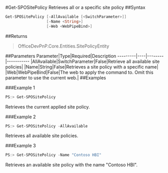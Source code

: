 #Get-SPOSitePolicy
Retrieves all or a specific site policy
##Syntax
```powershell
Get-SPOSitePolicy [-AllAvailable [<SwitchParameter>]]
                  [-Name <String>]
                  [-Web <WebPipeBind>]
```


##Returns
>OfficeDevPnP.Core.Entities.SitePolicyEntity

##Parameters
Parameter|Type|Required|Description
---------|----|--------|-----------
|AllAvailable|SwitchParameter|False|Retrieve all available site policies|
|Name|String|False|Retrieves a site policy with a specific name|
|Web|WebPipeBind|False|The web to apply the command to. Omit this parameter to use the current web.|
##Examples

###Example 1
```powershell
PS:> Get-SPOSitePolicy
```
Retrieves the current applied site policy.

###Example 2
```powershell
PS:> Get-SPOSitePolicy -AllAvailable
```
Retrieves all available site policies.

###Example 3
```powershell
PS:> Get-SPOSitePolicy -Name "Contoso HBI"
```
Retrieves an available site policy with the name "Contoso HBI".
